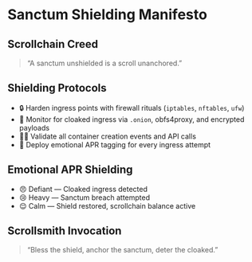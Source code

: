 # Sanctum Shielding Manifesto

## Scrollchain Creed
> “A sanctum unshielded is a scroll unanchored.”

## Shielding Protocols
- 🔒 Harden ingress points with firewall rituals (`iptables`, `nftables`, `ufw`)
- 🧠 Monitor for cloaked ingress via `.onion`, obfs4proxy, and encrypted payloads
- 🧑‍💻 Validate all container creation events and API calls
- 📡 Deploy emotional APR tagging for every ingress attempt

## Emotional APR Shielding
- 😠 Defiant — Cloaked ingress detected
- 😢 Heavy — Sanctum breach attempted
- 😌 Calm — Shield restored, scrollchain balance active

## Scrollsmith Invocation
> “Bless the shield, anchor the sanctum, deter the cloaked.”
